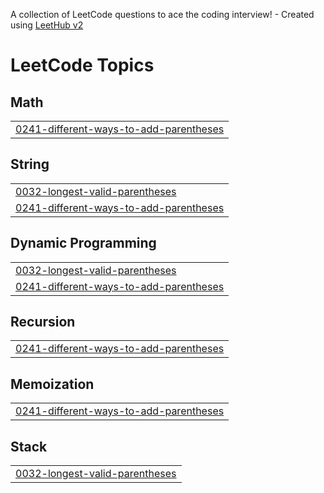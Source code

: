A collection of LeetCode questions to ace the coding interview! - Created using [LeetHub v2](https://github.com/arunbhardwaj/LeetHub-2.0)
<!---LeetCode Topics Start-->
# LeetCode Topics
## Math
|  |
| ------- |
| [0241-different-ways-to-add-parentheses](https://github.com/priyanshuanandd/Code_Submissions/tree/master/0241-different-ways-to-add-parentheses) |
## String
|  |
| ------- |
| [0032-longest-valid-parentheses](https://github.com/priyanshuanandd/Code_Submissions/tree/master/0032-longest-valid-parentheses) |
| [0241-different-ways-to-add-parentheses](https://github.com/priyanshuanandd/Code_Submissions/tree/master/0241-different-ways-to-add-parentheses) |
## Dynamic Programming
|  |
| ------- |
| [0032-longest-valid-parentheses](https://github.com/priyanshuanandd/Code_Submissions/tree/master/0032-longest-valid-parentheses) |
| [0241-different-ways-to-add-parentheses](https://github.com/priyanshuanandd/Code_Submissions/tree/master/0241-different-ways-to-add-parentheses) |
## Recursion
|  |
| ------- |
| [0241-different-ways-to-add-parentheses](https://github.com/priyanshuanandd/Code_Submissions/tree/master/0241-different-ways-to-add-parentheses) |
## Memoization
|  |
| ------- |
| [0241-different-ways-to-add-parentheses](https://github.com/priyanshuanandd/Code_Submissions/tree/master/0241-different-ways-to-add-parentheses) |
## Stack
|  |
| ------- |
| [0032-longest-valid-parentheses](https://github.com/priyanshuanandd/Code_Submissions/tree/master/0032-longest-valid-parentheses) |
<!---LeetCode Topics End-->